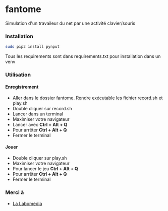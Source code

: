 # fantome

Simulation d'un travaileur du net par une activité clavier/souris

### Installation

```bash
sudo pip3 install pynput
```
Tous les requirements sont dans requirements.txt pour installation dans un venv

### Utilisation

#### Enregistrement
* Aller dans le dossier fantome. Rendre exécutable les fichier record.sh et play.sh
* Double cliquer sur record.sh
* Lancer dans un terminal
* Maximiser votre navigateur
* Lancer avec __Ctrl + Alt + Q__
* Pour arrêter __Ctrl + Alt + Q__
* Fermer le terminal

#### Jouer

* Double cliquer sur play.sh
* Maximiser votre navigateur
* Pour lancer le jeu __Ctrl + Alt + Q__
* Pour arrêter __Ctrl + Alt + Q__
* Fermer le terminal


### Merci à

  * [La Labomedia](https://labomedia.org)
